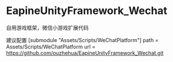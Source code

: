 # EapineUnityFramework_Wechat
自用游戏框架，微信小游戏扩展代码

建议配置
[submodule "Assets/Scripts/WeChatPlatform"]
	path = Assets/Scripts/WeChatPlatform
	url = https://github.com/ouzhehua/EapineUnityFramework_Wechat.git
